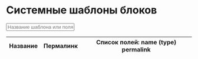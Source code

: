 # Системные шаблоны блоков

<input type="text" id="block-templates-search-input" placeholder="Название шаблона или поля" class="md-input md-input--stretch">

<div class="block-templates-table">
    <table width="100%">
        <thead>
            <tr>
                <th data-field="name">Название</th>
                <th data-field="handle">Пермалинк</th>
                <th data-field="fields">Список полей: name (type) permalink</th>
            </tr>
        </thead>
        <tbody>
        </tbody>
    </table>
</div>
<script>
    window.blockTemplates = [{"handle":"system-banner-10","name":"system-banner-10","block_fields":[{"handle":"name","kind":"text","name":"Название"},{"handle":"image","kind":"account_file","name":"Изображение"},{"handle":"link","kind":"link","name":"Ссылка"},{"handle":"adv","kind":"text","name":"Текст маркировки"}]},{"handle":"system-banner-1001","name":"system-banner-1001","block_fields":[{"handle":"adv","kind":"text","name":"Текст маркировки"},{"handle":"link","kind":"link","name":"Ссылка"},{"handle":"image","kind":"account_file","name":"Изображение"},{"handle":"name","kind":"text","name":"Название"}]},{"handle":"system-banner-11","name":"Универсальная ссылка + Картинка","block_fields":[{"handle":"image","kind":"account_file","name":"Картинка"},{"handle":"link","kind":"link","name":"Ссылка"},{"handle":"mark","kind":"text","name":"Текст маркировки"}]},{"handle":"system-banner-2","name":"system-banner-2","block_fields":[{"handle":"name","kind":"text","name":"Название"},{"handle":"image","kind":"account_file","name":"Изображение"},{"handle":"link","kind":"text","name":"Ссылка"}]},{"handle":"system-banner-3","name":"system-banner-3","block_fields":[{"handle":"image","kind":"account_file","name":"Изображение"},{"handle":"link","kind":"text","name":"Ссылка"}]},{"handle":"system-banner-4","name":"system-banner-4","block_fields":[{"handle":"image","kind":"account_file","name":"Изображение"}]},{"handle":"system-banner-5","name":"system-banner-5","block_fields":[{"handle":"image","kind":"account_file","name":"Изображение"},{"handle":"image-mobile","kind":"account_file","name":"Изображение на мобильном"},{"handle":"caption","kind":"text","name":"Заголовок"},{"handle":"text","kind":"text","name":"Текст"},{"handle":"link-text","kind":"text","name":"Текст на кнопке"},{"handle":"button-action","kind":"select","name":"Действие на кнопке"},{"handle":"link","kind":"text","name":"Ссылка"}]},{"handle":"system-banner-6","name":"system-banner-6","block_fields":[{"handle":"image","kind":"account_file","name":"Изображение"},{"handle":"caption","kind":"text","name":"Заголовок"},{"handle":"subtitle","kind":"text","name":"Подзаголовок"},{"handle":"description","kind":"rich_text","name":"Описание"},{"handle":"link-text","kind":"text","name":"Текст ссылки"},{"handle":"link","kind":"text","name":"Ссылка"},{"handle":"text-align","kind":"select","name":"Выравнивание текста"}]},{"handle":"system-banner-7","name":"Универсальная ссылка + Картинка","block_fields":[{"handle":"image","kind":"account_file","name":"Картинка"},{"handle":"link","kind":"link","name":"Ссылка"}]},{"handle":"system-banner-8","name":"system-banner-8","block_fields":[{"handle":"name","kind":"text","name":"Название"},{"handle":"image","kind":"account_file","name":"Изображение"},{"handle":"link","kind":"link","name":"Ссылка"},{"handle":"mark","kind":"text","name":"Текст маркировки"}]},{"handle":"system-banner-9","name":"Универсальная ссылка + Картинка","block_fields":[{"handle":"adv","kind":"text","name":"Текст маркировки"},{"handle":"link","kind":"link","name":"Ссылка"},{"handle":"image","kind":"account_file","name":"Картинка"}]},{"handle":"system-banner-block","name":"Баннер","block_fields":[{"handle":"name","kind":"text","name":"Название"},{"handle":"content","kind":"rich_text","name":"Описание"},{"handle":"image","kind":"account_file","name":"Изображение"},{"handle":"link","kind":"text","name":"Ссылка"},{"handle":"button_text","kind":"text","name":"Текст ссылки"}]},{"handle":"system-banner-block-2","name":"Баннер","block_fields":[{"handle":"name","kind":"text","name":"Название"},{"handle":"content","kind":"rich_text","name":"Описание"},{"handle":"image","kind":"account_file","name":"Изображение"},{"handle":"link","kind":"link","name":"Ссылка"},{"handle":"button_text","kind":"text","name":"Текст ссылки"}]},{"handle":"system-banner-block-3","name":"Баннер","block_fields":[{"handle":"name","kind":"text","name":"Название"},{"handle":"content","kind":"rich_text","name":"Описание"},{"handle":"map","kind":"text","name":"Карта"}]},{"handle":"system-banner-block-4","name":"Адрес","block_fields":[{"handle":"content-title","kind":"text","name":"Заголовок"},{"handle":"address","kind":"rich_text","name":"Адрес магазина"},{"handle":"content","kind":"rich_text","name":"Время работы"}]},{"handle":"system-banner-header","name":"system-banner-header","block_fields":[{"handle":"image","kind":"account_file","name":"Изображение"},{"handle":"image-mobile","kind":"account_file","name":"Изображение на мобильном"},{"handle":"caption","kind":"text","name":"Заголовок"},{"handle":"text","kind":"text","name":"Текст"},{"handle":"link-text","kind":"text","name":"Текст на кнопке"},{"handle":"button-action","kind":"select","name":"Действие на кнопке"},{"handle":"link","kind":"link","name":"Ссылка"}]},{"handle":"system-banner-image-text","name":"Баннер изображение/текст","block_fields":[{"handle":"image","kind":"account_file","name":"Изображение"},{"handle":"image_position","kind":"select","name":"Положение изображения"},{"handle":"link_image","kind":"text","name":"Ссылка на изображение"},{"handle":"content","kind":"rich_text","name":"Текст"}]},{"handle":"system-banner-video","name":"system-banner-video","block_fields":[{"handle":"link","kind":"text","name":"Ссылка"},{"handle":"image","kind":"account_file","name":"Заставка"}]},{"handle":"system-banner-video-2","name":"system-banner-video-2","block_fields":[{"handle":"link","kind":"link","name":"Ссылка"},{"handle":"image","kind":"account_file","name":"Заставка"}]},{"handle":"system-benefit","name":"Преимущества (системное)","block_fields":[{"handle":"description","kind":"text","name":"Описание"},{"handle":"image","kind":"account_file","name":"Изображение"}]},{"handle":"system-benefit-2","name":"Преимущества 2","block_fields":[{"handle":"name","kind":"text","name":"Заголовок"},{"handle":"description","kind":"rich_text","name":"Описание"},{"handle":"image","kind":"account_file","name":"Изображение"}]},{"handle":"system-collection","name":"Коллекция (системное)","block_fields":[{"handle":"collection","kind":"collection","name":"Категория"}]},{"handle":"system-collection-2","name":"system-collection-2","block_fields":[{"handle":"name","kind":"text","name":"Название вкладки"},{"handle":"collection","kind":"collection","name":"Категория"}]},{"handle":"system-collection-3","name":"system-collection-3","block_fields":[{"handle":"collection","kind":"collection","name":"Категория"},{"handle":"name","kind":"text","name":"Заголовок"},{"handle":"image","kind":"account_file","name":"Изображение"}]},{"handle":"system-collection-4","name":"system-collection-4","block_fields":[{"handle":"collection","kind":"collection","name":"Категория"},{"handle":"image","kind":"account_file","name":"Изображение категории"}]},{"handle":"system-collection-5","name":"system-collection-5","block_fields":[{"handle":"product","kind":"product","name":"Товар"},{"handle":"raspolozhenie-po-gorizontali","kind":"number","name":"Расположение по горизонтали"},{"handle":"raspolozhenie-po-vertikali","kind":"number","name":"Расположение по вертикали"},{"handle":"skryvat-tsenu","kind":"checkbox","name":"Скрывать цену"},{"handle":"skryvat-nazvanie","kind":"checkbox","name":"Скрывать  название"},{"handle":"skryvat-kartinku","kind":"checkbox","name":"Скрывать изображение"}]},{"handle":"system-collection-list","name":"Список коллекций (системное)","block_fields":[{"handle":"collections","kind":"collection_list","name":"Список категорий"}]},{"handle":"system-collection-with-description","name":"Коллекция с описанием (системное)","block_fields":[{"handle":"collection","kind":"collection","name":"Коллекция"},{"handle":"description","kind":"rich_text","name":"Описание"}]},{"handle":"system-faq","name":"FAQ","block_fields":[{"handle":"question","kind":"text","name":"Вопрос"},{"handle":"answer","kind":"rich_text","name":"Ответ"}]},{"handle":"system-faq-2","name":"FAQ 2","block_fields":[{"handle":"question","kind":"text","name":"Вопрос"},{"handle":"answer","kind":"rich_text","name":"Ответ"}]},{"handle":"system-form-constructor-3","name":"Конструктор форм 3","block_fields":[{"handle":"type","kind":"select","name":"Тип поля"},{"handle":"label","kind":"text","name":"Название поля"},{"handle":"required","kind":"checkbox","name":"Обязательное поле"}]},{"handle":"system-image","name":"Изображение (системное)","block_fields":[{"handle":"name","kind":"text","name":"Название"},{"handle":"image","kind":"account_file","name":"Изображение"}]},{"handle":"system-image-and-content","name":"Картинка с текстом (системное)","block_fields":[{"handle":"vertical_position","kind":"select","name":"Вертикальная позиция изображения"},{"handle":"hide_image","kind":"checkbox","name":"Скрыть изображение?"},{"handle":"content","kind":"rich_text","name":"Текст"},{"handle":"horizontal_position","kind":"select","name":"Горизонтальная позиция изображения"},{"handle":"image","kind":"account_file","name":"Изображение"}]},{"handle":"system-image-link-text","name":"Изображение/Ссылка/Текст ссылки","block_fields":[{"handle":"image","kind":"account_file","name":"Изображение"},{"handle":"link","kind":"text","name":"Кнопка"},{"handle":"link_text","kind":"text","name":"Текст кнопки"}]},{"handle":"system-image-text-button-icon","name":"Изображение/Текст/Кнопка/Иконка","block_fields":[{"handle":"name","kind":"text","name":"Название"},{"handle":"content","kind":"rich_text","name":"Описание"},{"handle":"image","kind":"account_file","name":"Изображение"},{"handle":"link","kind":"text","name":"Ссылка"},{"handle":"button_text","kind":"text","name":"Текст кнопки"},{"handle":"icon","kind":"account_file","name":"Иконка"}]},{"handle":"system-messenger-list","name":"Список мессенджеров","block_fields":[{"handle":"type","kind":"select","name":"Тип"},{"handle":"link","kind":"text","name":"Ссылка"},{"handle":"image","kind":"account_file","name":"Изображение"}]},{"handle":"system-payments-social","name":"Иконки в подвале (соц.сети и платежные системы)","block_fields":[{"handle":"name","kind":"text","name":"Название"},{"handle":"image","kind":"account_file","name":"Иконка"},{"handle":"type","kind":"select","name":"Тип"},{"handle":"link","kind":"text","name":"Ссылка"}]},{"handle":"system-personal","name":"Сотрудники","block_fields":[{"handle":"image","kind":"account_file","name":"Изображение"},{"handle":"description","kind":"rich_text","name":"Описание"},{"handle":"subtitle","kind":"text","name":"Подзаголовок"},{"handle":"name","kind":"text","name":"Заголовок"}]},{"handle":"system-promo-slide","name":"Слайдер (системное)","block_fields":[{"handle":"description","kind":"text","name":"Описание"},{"handle":"image","kind":"account_file","name":"Изображение"},{"handle":"link","kind":"text","name":"Ссылка"}]},{"handle":"system-promo-slide-2","name":"Слайдер (системное) - 2","block_fields":[{"handle":"mark","kind":"text","name":"Текст маркировки"},{"handle":"description","kind":"text","name":"Описание"},{"handle":"image","kind":"account_file","name":"Изображение"},{"handle":"link","kind":"link","name":"Ссылка"}]},{"handle":"system-promo-slider-3","name":"Промо слайдер 3","block_fields":[{"handle":"button_title","kind":"text","name":"Надпись на кнопке"},{"handle":"image_mobile","kind":"account_file","name":"Изображение для мобильных устройств"},{"handle":"image","kind":"account_file","name":"Изображение"},{"handle":"link","kind":"text","name":"Ссылка"},{"handle":"description","kind":"text","name":"Описание"},{"handle":"name","kind":"text","name":"Заголовок"}]},{"handle":"system-promo-slider-4","name":"Промо слайдер 4","block_fields":[{"handle":"description","kind":"text","name":"Описание"},{"handle":"name","kind":"text","name":"Заголовок"},{"handle":"link","kind":"text","name":"Ссылка"},{"handle":"image","kind":"account_file","name":"Изображение"}]},{"handle":"system-promo-slider-5","name":"Промо слайдер 5","block_fields":[{"handle":"mark","kind":"text","name":"Текст маркировки"},{"handle":"name","kind":"text","name":"Заголовок"},{"handle":"description","kind":"text","name":"Описание"},{"handle":"link","kind":"link","name":"Ссылка"},{"handle":"image","kind":"account_file","name":"Изображение"},{"handle":"button_title","kind":"text","name":"Надпись на кнопке"}]},{"handle":"system-promo-slider-6","name":"Промо слайдер 6","block_fields":[{"handle":"image","kind":"account_file","name":"Изображение"},{"handle":"image_mobile","kind":"account_file","name":"Изображение для мобильных устройств"},{"handle":"name","kind":"text","name":"Заголовок"},{"handle":"description","kind":"text","name":"Описание"},{"handle":"link","kind":"link","name":"Ссылка"},{"handle":"button_title","kind":"text","name":"Надпись на кнопке"},{"handle":"mark","kind":"text","name":"Текст маркировки"}]},{"handle":"system-promo-slider-7","name":"Промо слайдер 7","block_fields":[{"handle":"mark","kind":"text","name":"Текст маркировки"},{"handle":"description","kind":"text","name":"Описание"},{"handle":"name","kind":"text","name":"Заголовок"},{"handle":"link","kind":"link","name":"Ссылка"},{"handle":"image","kind":"account_file","name":"Изображение"}]},{"handle":"system-promo-slider-8","name":"Промо слайдер 8","block_fields":[{"handle":"image","kind":"account_file","name":"Изображение"},{"handle":"image_mobile","kind":"account_file","name":"Изображение для мобильных устройств"},{"handle":"name","kind":"text","name":"Заголовок"},{"handle":"description","kind":"text","name":"Описание"},{"handle":"link","kind":"link","name":"Ссылка"},{"handle":"mark","kind":"text","name":"Текст маркировки"}]},{"handle":"system-review","name":"Отзывы (системное)","block_fields":[{"handle":"hide_image","kind":"checkbox","name":"Скрыть изображение?"},{"handle":"content","kind":"rich_text","name":"Текст"},{"handle":"name","kind":"text","name":"Имя"},{"handle":"image_position","kind":"select","name":"Позиция изображения"},{"handle":"image","kind":"account_file","name":"Изображение"}]},{"handle":"system-review-shop","name":"Отзывы магазина (системное)","block_fields":[{"handle":"name","kind":"text","name":"Имя"},{"handle":"content","kind":"rich_text","name":"Текст"},{"handle":"rating","kind":"range","name":"Рейтинг"},{"handle":"date","kind":"text","name":"Дата"},{"handle":"image","kind":"account_file","name":"Изображение"},{"handle":"hide_image","kind":"checkbox","name":"Скрыть изображение?"}]},{"handle":"system-review-shop_1","name":"Отзывы магазина (системное)","block_fields":[{"handle":"name","kind":"text","name":"Имя"},{"handle":"content","kind":"rich_text","name":"Текст"},{"handle":"rating","kind":"number","name":"Рейтинг"},{"handle":"date","kind":"text","name":"Дата"},{"handle":"image","kind":"account_file","name":"Изображение"},{"handle":"hide_image","kind":"checkbox","name":"Скрыть изображение?"}]},{"handle":"system-single-image","name":"Изображение","block_fields":[{"handle":"image","kind":"account_file","name":"Изображение"}]},{"handle":"system-single-text","name":"Текст","block_fields":[{"handle":"text","kind":"text","name":"Текст"}]},{"handle":"system-social","name":"Соцсети (системное)","block_fields":[{"handle":"link","kind":"text","name":"Ссылка"}]},{"handle":"system-social-2","name":"system-social-2","block_fields":[{"handle":"icons","kind":"select","name":"Иконка"},{"handle":"link","kind":"text","name":"Ссылка"}]},{"handle":"system-social-list","name":"Список социальных сетей","block_fields":[{"handle":"type","kind":"select","name":"Тип"},{"handle":"link","kind":"text","name":"Ссылка"},{"handle":"image","kind":"account_file","name":"Изображение"}]},{"handle":"system-special_products","name":"Список товаров","block_fields":[{"handle":"name","kind":"text","name":"Заголовок"},{"handle":"collection","kind":"collection","name":"Категория"}]},{"handle":"system-text-hex","name":"Текст + Hex","block_fields":[{"handle":"name","kind":"text","name":"Название"},{"handle":"hex","kind":"text","name":"Цвет (hex формат)"}]},{"handle":"system-text-hex-2","name":"Текст + Hex(color)","block_fields":[{"handle":"name","kind":"text","name":"Название"},{"handle":"hex","kind":"color","name":"Цвет"}]},{"handle":"system-text-link","name":"Текст + Ссылка","block_fields":[{"handle":"text","kind":"text","name":"Текст"},{"handle":"link","kind":"link","name":"Ссылка"}]},{"handle":"system-ticker-2","name":"Бегущая строка","block_fields":[{"handle":"text","kind":"rich_text","name":"Текст"},{"handle":"image","kind":"account_file","name":"Изображение"},{"handle":"link","kind":"link","name":"Ссылка"}]},{"handle":"system-title-and-content","name":"Блок с заголовком и HTML-контентом","block_fields":[{"handle":"content","kind":"rich_text","name":"Содержание"}]},{"handle":"system-title-content","name":"Заголовок и HTML-контент","block_fields":[{"handle":"content-title","kind":"text","name":"Заголовок"},{"handle":"content","kind":"rich_text","name":"Контент"}]},{"handle":"system-widget-feedback","name":"Форма заявки (системное)","block_fields":[{"handle":"submit-text","kind":"text","name":"Текст на кнопке"}]}]
</script>

